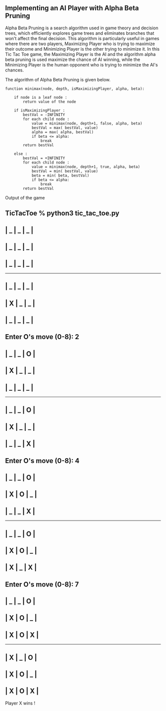 ##     Implementing an AI Player with Alpha Beta Pruning  


Alpha Beta Pruning is a search algorithm used in game theory and decision trees, which efficiently explores game trees and eliminates branches that won't affect the final decision. This algorithm is particularly useful in games where there are two players, Maximizing Player who is trying to maximize their outcome and Minimizing Player is the other trying to minimize it. In this Tic Tac Toe game, the Maximizing Player is the AI and the algorithm alpha beta pruning is used maximize the chance of AI winning, while the Minimizing Player is the human opponent who is trying to minimize the AI's chances.

The algorithm of Alpha Beta Pruning is given below.

```
function minimax(node, depth, isMaximizingPlayer, alpha, beta):

    if node is a leaf node :
        return value of the node
    
    if isMaximizingPlayer :
        bestVal = -INFINITY 
        for each child node :
            value = minimax(node, depth+1, false, alpha, beta)
            bestVal = max( bestVal, value) 
            alpha = max( alpha, bestVal)
            if beta <= alpha:
                break
        return bestVal

    else :
        bestVal = +INFINITY 
        for each child node :
            value = minimax(node, depth+1, true, alpha, beta)
            bestVal = min( bestVal, value) 
            beta = min( beta, bestVal)
            if beta <= alpha:
                break
        return bestVal

```

Output of the game

TicTacToe % python3 tic_tac_toe.py
-------------
| _ | _ | _ |
-------------
| _ | _ | _ |
-------------
| _ | _ | _ |
-------------
-------------
| _ | _ | _ |
-------------
| X | _ | _ |
-------------
| _ | _ | _ |
-------------
Enter O's move (0-8): 2
-------------
| _ | _ | O |
-------------
| X | _ | _ |
-------------
| _ | _ | _ |
-------------
-------------
| _ | _ | O |
-------------
| X | _ | _ |
-------------
| _ | _ | X |
-------------
Enter O's move (0-8): 4
-------------
| _ | _ | O |
-------------
| X | O | _ |
-------------
| _ | _ | X |
-------------
-------------
| _ | _ | O |
-------------
| X | O | _ |
-------------
| X | _ | X |
-------------
Enter O's move (0-8): 7
-------------
| _ | _ | O |
-------------
| X | O | _ |
-------------
| X | O | X |
-------------
-------------
| X | _ | O |
-------------
| X | O | _ |
-------------
| X | O | X |
-------------
Player X wins !
